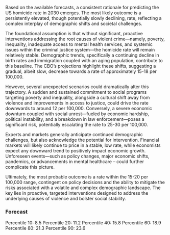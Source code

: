 Based on the available forecasts, a consistent rationale for predicting the US homicide rate in 2030 emerges. The most likely outcome is a persistently elevated, though potentially slowly declining, rate, reflecting a complex interplay of demographic shifts and societal challenges. 

The foundational assumption is that without significant, proactive interventions addressing the root causes of violent crime—namely, poverty, inequality, inadequate access to mental health services, and systemic issues within the criminal justice system—the homicide rate will remain relatively stable. Demographic trends, specifically a continuing decline in birth rates and immigration coupled with an aging population, contribute to this baseline. The CBO’s projections highlight these shifts, suggesting a gradual, albeit slow, decrease towards a rate of approximately 15-18 per 100,000.

However, several unexpected scenarios could dramatically alter this trajectory. A sudden and sustained commitment to social programs targeting poverty and inequality, alongside a cultural shift away from violence and improvements in access to justice, could drive the rate downwards to around 12 per 100,000. Conversely, a severe economic downturn coupled with social unrest—fueled by economic hardship, political instability, and a breakdown in law enforcement—poses a significant risk, potentially escalating the rate to 25-30 per 100,000. 

Experts and markets generally anticipate continued demographic challenges, but also acknowledge the potential for intervention. Financial markets will likely continue to price in a stable, low rate, while economists expect any downward trend to positively impact economic growth.  Unforeseen events—such as policy changes, major economic shifts, pandemics, or advancements in mental healthcare – could further complicate this picture. 

Ultimately, the most probable outcome is a rate within the 15-20 per 100,000 range, contingent on policy decisions and the ability to mitigate the risks associated with a volatile and complex demographic landscape.  The key lies in proactive, targeted interventions designed to address the underlying causes of violence and bolster social stability.

### Forecast

Percentile 10: 8.5
Percentile 20: 11.2
Percentile 40: 15.8
Percentile 60: 18.9
Percentile 80: 21.3
Percentile 90: 23.6